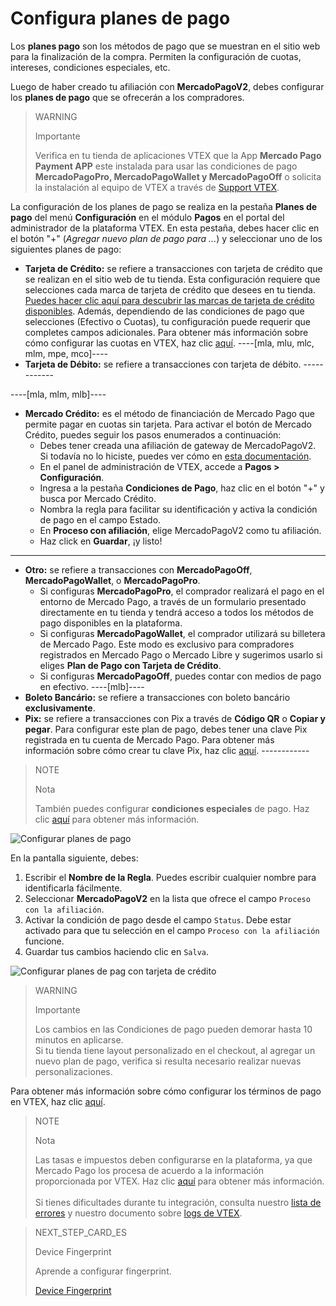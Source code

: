 # Configura planes de pago

Los **planes pago** son los métodos de pago que se muestran en el sitio web para la finalización de la compra. Permiten la configuración de cuotas, intereses, condiciones especiales, etc.

Luego de haber creado tu afiliación con **MercadoPagoV2**, debes configurar los **planes de pago** que se ofrecerán a los compradores.

> WARNING
>
> Importante
>
> Verifica en tu tienda de aplicaciones VTEX que la App **Mercado Pago Payment APP** este instalada para usar las condiciones de pago **MercadoPagoPro, MercadoPagoWallet y MercadoPagoOff** o solicita la instalación al equipo de VTEX a través de [Support VTEX](https://help.vtex.com/es/support).

La configuración de los planes de pago se realiza en la pestaña **Planes de pago** del menú **Configuración** en el módulo **Pagos** en el portal del administrador de la plataforma VTEX. En esta pestaña, debes hacer clic en el botón "+" (*Agregar nuevo plan de pago para ...*) y seleccionar uno de los siguientes planes de pago:

* **Tarjeta de Crédito:** se refiere a transacciones con tarjeta de crédito que se realizan en el sitio web de tu tienda. Esta configuración requiere que selecciones cada marca de tarjeta de crédito que desees en tu tienda. [Puedes hacer clic aquí para descubrir las marcas de tarjeta de crédito disponibles](https://www.mercadopago[FAKER][URL][DOMAIN]/developers/es/guides/vtex/payment-methods). Además, dependiendo de las condiciones de pago que selecciones (Efectivo o Cuotas), tu configuración puede requerir que completes campos adicionales. Para obtener más información sobre cómo configurar las cuotas en VTEX, haz clic [aquí](https://help.vtex.com/es/tutorial/condicoes-de-pagamento--tutorials_455#parcelado-sem-juros). ----[mla, mlu, mlc, mlm, mpe, mco]----
* **Tarjeta de Débito:** se refiere a transacciones con tarjeta de débito. ------------

----[mla, mlm, mlb]----
* **Mercado Crédito:** es el método de financiación de Mercado Pago que permite pagar en cuotas sin tarjeta. Para activar el botón de Mercado Crédito, puedes seguir los pasos enumerados a continuación:
  * Debes tener creada una afiliación de gateway de MercadoPagoV2. Si todavía no lo hiciste, puedes ver cómo en [esta documentación](/developers/es/docs/vtex/gateway-affiliations).
  * En el panel de administración de VTEX, accede a **Pagos > Configuración**.
  * Ingresa a la pestaña **Condiciones de Pago**, haz clic en el botón "+" y busca por Mercado Crédito.
  * Nombra la regla para facilitar su identificación y activa la condición de pago en el campo Estado.
  * En **Proceso con afiliación**, elige MercadoPagoV2 como tu afiliación.
  * Haz click en **Guardar**, ¡y listo!

------------

* **Otro:** se refiere a transacciones con **MercadoPagoOff**, **MercadoPagoWallet**, o **MercadoPagoPro**.
  * Si configuras **MercadoPagoPro**, el comprador realizará el pago en el entorno de Mercado Pago, a través de un formulario presentado directamente en tu tienda y tendrá acceso a todos los métodos de pago disponibles en la plataforma.
  * Si configuras **MercadoPagoWallet**, el comprador utilizará su billetera de Mercado Pago. Este modo es exclusivo para compradores registrados en Mercado Pago o Mercado Libre y sugerimos usarlo si eliges **Plan de Pago con Tarjeta de Crédito**.
  * Si configuras **MercadoPagoOff**, puedes contar con medios de pago en efectivo. ----[mlb]----
* **Boleto Bancário:** se refiere a transacciones con boleto bancário **exclusivamente**.
* **Pix:** se refiere a transacciones con Pix a través de **Código QR** o **Copiar y pegar**. Para configurar este plan de pago, debes tener una clave Pix registrada en tu cuenta de Mercado Pago. Para obtener más información sobre cómo crear tu clave Pix, haz clic [aquí](https://www.mercadopago[FAKER][URL][DOMAIN]/stop/pix?url=https%3A%2F%2Fwww.mercadopago.com.br%2Fadmin-pix-keys%2Fmy-keys&authentication_mode=required). ------------

> NOTE
>
> Nota
> 
> También puedes configurar **condiciones especiales** de pago. Haz clic [aquí](https://help.vtex.com/es/tutorial/condicoes-especiais--tutorials_456?&utm_source=admin) para obtener más información.

![Configurar planes de pago](/images/vtex/paymentconditions-imagenv2-es.gif)

En la pantalla siguiente, debes:

1. Escribir el **Nombre de la Regla**. Puedes escribir cualquier nombre para identificarla fácilmente.
2. Seleccionar **MercadoPagoV2** en la lista que ofrece el campo `Proceso con la afiliación`.
3. Activar la condición de pago desde el campo `Status`. Debe estar activado para que tu selección en el campo `Proceso con la afiliación` funcione.
4. Guardar tus cambios haciendo clic en `Salva`.

![Configurar planes de pag con tarjeta de crédito](/images/vtex/paymentconditions-cc-imagenv2-es.gif)

> WARNING
>
> Importante
> 
> Los cambios en las Condiciones de pago pueden demorar hasta 10 minutos en aplicarse.
> <br>
> Si tu tienda tiene layout personalizado en el checkout, al agregar un nuevo plan de pago, verifica si resulta necesario realizar nuevas personalizaciones.

Para obtener más información sobre cómo configurar los términos de pago en VTEX, haz clic [aquí](https://help.vtex.com/es/tutorial/condicoes-de-pagamento--tutorials_455).

> NOTE
>
> Nota
>
> Las tasas e impuestos deben configurarse en la plataforma, ya que Mercado Pago los procesa de acuerdo a la información proporcionada por VTEX. Haz clic [aquí](https://help.vtex.com/es/tutorial/creando-la-tasaimpuesto/) para obtener más información.
> <br>
> <br>
> Si tienes dificultades durante tu integración, consulta nuestro [lista de errores](https://www.mercadopago[FAKER][URL][DOMAIN]/developers/es/guides/plugins/unofficial/vtex/common-errors) y nuestro documento sobre [logs de VTEX](https://www.mercadopago[FAKER][URL][DOMAIN]/developers/es/guides/vtex/logs).

> NEXT_STEP_CARD_ES
>
> Device Fingerprint
>
> Aprende a configurar fingerprint.
>
> [Device Fingerprint](https://www.mercadopago[FAKER][URL][DOMAIN]/developers/es/guides/vtex/device-fingerprint)